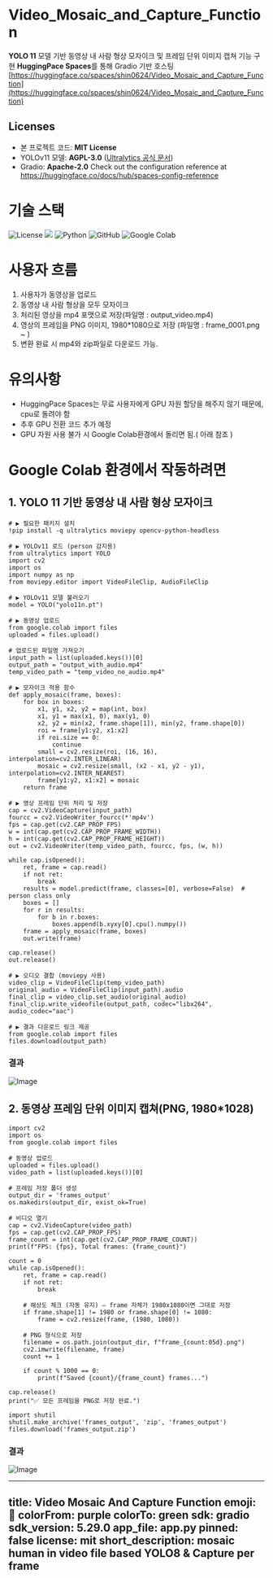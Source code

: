 # Video_Mosaic_and_Capture_Function
**YOLO 11** 모델 기반 동영상 내 사람 형상 모자이크 및 프레임 단위 이미지 캡쳐 기능 구현
**HuggingPace Spaces**를 통해 Gradio 기반 호스팅 [https://huggingface.co/spaces/shin0624/Video_Mosaic_and_Capture_Function](https://huggingface.co/spaces/shin0624/Video_Mosaic_and_Capture_Function)


## Licenses
- 본 프로젝트 코드: **MIT License**
- YOLOv11 모델: **AGPL-3.0** ([Ultralytics 공식 문서](https://ultralytics.com/license))
- Gradio: **Apache-2.0**
Check out the configuration reference at https://huggingface.co/docs/hub/spaces-config-reference

# 기술 스택
![License](https://img.shields.io/badge/License-MIT%2FAGPL--3.0-blue)
<img src="https://img.shields.io/badge/<huggingface>-<#FFD21E>?style=for-the-badge&logo=<huggingface>&logoColor=white">
![Python](https://img.shields.io/badge/python-3670A0?style=for-the-badge&logo=python&logoColor=ffdd54)
![GitHub](https://img.shields.io/badge/github-%23121011.svg?style=for-the-badge&logo=github&logoColor=white)
![Google Colab](https://img.shields.io/badge/Google%20Colab-%23F9A825.svg?style=for-the-badge&logo=googlecolab&logoColor=white)

# 사용자 흐름
1. 사용자가 동영상을 업로드
2. 동영상 내 사람 형상을 모두 모자이크
3. 처리된 영상을 mp4 포맷으로 저장(파일명 : output_video.mp4)
4. 영상의 프레임을 PNG 이미지, 1980*1080으로 저장 (파일명 : frame_0001.png ~ )
5. 변환 완료 시 mp4와 zip파일로 다운로드 가능.

# 유의사항
- HuggingPace Spaces는 무료 사용자에게 GPU 자원 할당을 해주지 않기 때문에, cpu로 돌려야 함
- 추후 GPU 전환 코드 추가 예정
- GPU 자원 사용 불가 시 Google Colab환경에서 돌리면 됨.( 아래 참조 )

# Google Colab 환경에서 작동하려면
## 1. YOLO 11 기반 동영상 내 사람 형상 모자이크
```
# ▶️ 필요한 패키지 설치
!pip install -q ultralytics moviepy opencv-python-headless

# ▶️ YOLOv11 로드 (person 감지용)
from ultralytics import YOLO
import cv2
import os
import numpy as np
from moviepy.editor import VideoFileClip, AudioFileClip

# ▶️ YOLOv11 모델 불러오기
model = YOLO("yolo11n.pt")

# ▶️ 동영상 업로드
from google.colab import files
uploaded = files.upload()

# 업로드된 파일명 가져오기
input_path = list(uploaded.keys())[0]
output_path = "output_with_audio.mp4"
temp_video_path = "temp_video_no_audio.mp4"

# ▶️ 모자이크 적용 함수
def apply_mosaic(frame, boxes):
    for box in boxes:
        x1, y1, x2, y2 = map(int, box)
        x1, y1 = max(x1, 0), max(y1, 0)
        x2, y2 = min(x2, frame.shape[1]), min(y2, frame.shape[0])
        roi = frame[y1:y2, x1:x2]
        if roi.size == 0:
            continue
        small = cv2.resize(roi, (16, 16), interpolation=cv2.INTER_LINEAR)
        mosaic = cv2.resize(small, (x2 - x1, y2 - y1), interpolation=cv2.INTER_NEAREST)
        frame[y1:y2, x1:x2] = mosaic
    return frame

# ▶️ 영상 프레임 단위 처리 및 저장
cap = cv2.VideoCapture(input_path)
fourcc = cv2.VideoWriter_fourcc(*'mp4v')
fps = cap.get(cv2.CAP_PROP_FPS)
w = int(cap.get(cv2.CAP_PROP_FRAME_WIDTH))
h = int(cap.get(cv2.CAP_PROP_FRAME_HEIGHT))
out = cv2.VideoWriter(temp_video_path, fourcc, fps, (w, h))

while cap.isOpened():
    ret, frame = cap.read()
    if not ret:
        break
    results = model.predict(frame, classes=[0], verbose=False)  # person class only
    boxes = []
    for r in results:
        for b in r.boxes:
            boxes.append(b.xyxy[0].cpu().numpy())
    frame = apply_mosaic(frame, boxes)
    out.write(frame)

cap.release()
out.release()

# ▶️ 오디오 결합 (moviepy 사용)
video_clip = VideoFileClip(temp_video_path)
original_audio = VideoFileClip(input_path).audio
final_clip = video_clip.set_audio(original_audio)
final_clip.write_videofile(output_path, codec="libx264", audio_codec="aac")

# ▶️ 결과 다운로드 링크 제공
from google.colab import files
files.download(output_path)
```
### 결과
![Image](https://github.com/user-attachments/assets/408ef488-f5e4-42a8-8152-a47b4caa00a4)

## 2. 동영상 프레임 단위 이미지 캡쳐(PNG, 1980*1028)
```
import cv2
import os
from google.colab import files

# 동영상 업로드
uploaded = files.upload()
video_path = list(uploaded.keys())[0]

# 프레임 저장 폴더 생성
output_dir = 'frames_output'
os.makedirs(output_dir, exist_ok=True)

# 비디오 열기
cap = cv2.VideoCapture(video_path)
fps = cap.get(cv2.CAP_PROP_FPS)
frame_count = int(cap.get(cv2.CAP_PROP_FRAME_COUNT))
print(f"FPS: {fps}, Total frames: {frame_count}")

count = 0
while cap.isOpened():
    ret, frame = cap.read()
    if not ret:
        break

    # 해상도 체크 (자동 유지) – frame 자체가 1980x1080이면 그대로 저장
    if frame.shape[1] != 1980 or frame.shape[0] != 1080:
        frame = cv2.resize(frame, (1980, 1080))

    # PNG 형식으로 저장
    filename = os.path.join(output_dir, f"frame_{count:05d}.png")
    cv2.imwrite(filename, frame)
    count += 1

    if count % 1000 == 0:
        print(f"Saved {count}/{frame_count} frames...")

cap.release()
print("✅ 모든 프레임을 PNG로 저장 완료.")

import shutil
shutil.make_archive('frames_output', 'zip', 'frames_output')
files.download('frames_output.zip')
```
### 결과
![Image](https://github.com/user-attachments/assets/1be787e8-a271-4403-9008-972d4cb35109)

---
title: Video Mosaic And Capture Function
emoji: 🐢
colorFrom: purple
colorTo: green
sdk: gradio
sdk_version: 5.29.0
app_file: app.py
pinned: false
license: mit
short_description: mosaic human in video file based YOLO8 & Capture per frame
---
